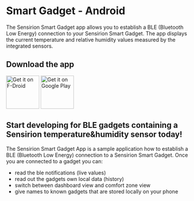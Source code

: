 Smart Gadget - Android
======================

The Sensirion Smart Gadget app allows you to establish a BLE (Bluetooth Low Energy) connection to your Sensirion Smart Gadget. The app displays the current temperature and relative humidity values measured by the integrated sensors.

Download the app
----------------

<a href="https://f-droid.org/packages/com.sensirion.smartgadget" target="_blank">
<img src="https://f-droid.org/badge/get-it-on.png" alt="Get it on F-Droid" height="90"/></a>
<a href="https://play.google.com/store/apps/details?id=com.sensirion.smartgadget" target="_blank">
<img src="https://play.google.com/intl/en_us/badges/images/generic/en-play-badge.png" alt="Get it on Google Play" height="90"/></a>

Start developing for BLE gadgets containing a Sensirion temperature&humidity sensor today!
---

The Sensirion Smart Gadget App is a sample application how to establish a BLE (Bluetooth Low Energy) connection to a Sensirion Smart Gadget. Once you are connected to a gadget you can:

  * read the ble notifications (live values)
  * read out the gadgets own local data (history)
  * switch between dashboard view and comfort zone view
  * give names to known gadgets that are stored locally on your phone
